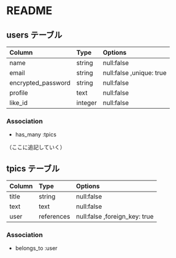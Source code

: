 # README


## users テーブル
|Column             |Type    |Options                  |
|:------------------|:-------|:------------------------|
|name               |string  |null:false               |
|email              |string  |null:false ,unique: true |
|encrypted_password |string  |null:false               |
|profile            |text    |null:false               |
|like_id            |integer |null:false               |

### Association
- has_many :tpics

（ここに追記していく）
## tpics テーブル
|Column         |Type       |Options                      |
|:--------------|:----------|:----------------------------|
|title          |string     |null:false                   |
|text           |text       |null:false                   |
|user           |references |null:false ,foreign_key: true|

### Association
- belongs_to :user
 